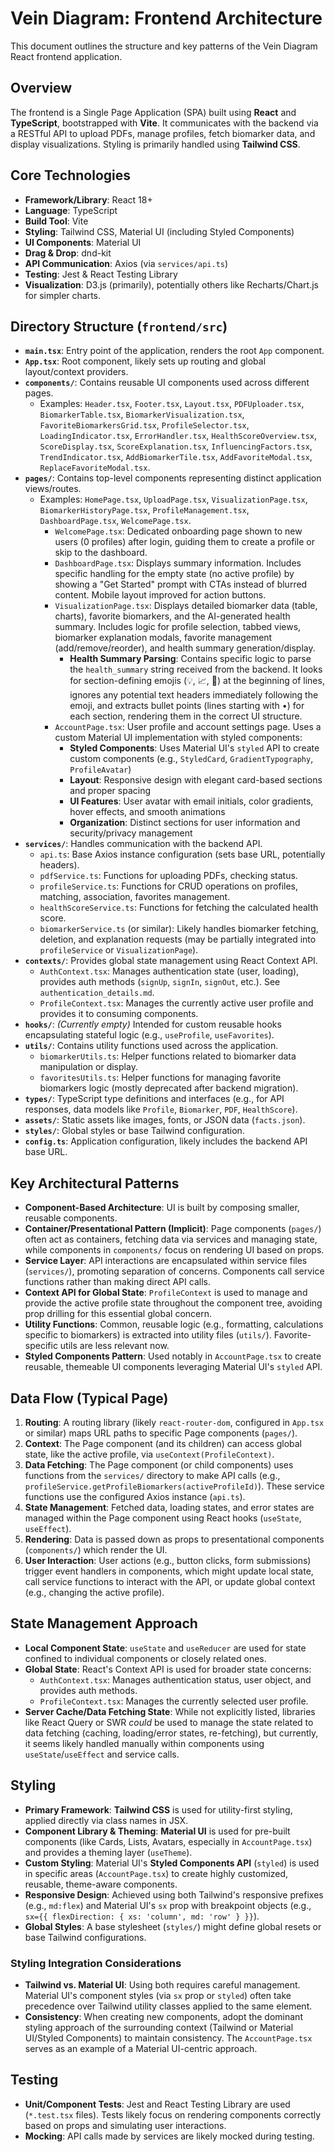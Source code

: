# Vein Diagram: Frontend Architecture

This document outlines the structure and key patterns of the Vein Diagram React frontend application.

## Overview

The frontend is a Single Page Application (SPA) built using **React** and **TypeScript**, bootstrapped with **Vite**. It communicates with the backend via a RESTful API to upload PDFs, manage profiles, fetch biomarker data, and display visualizations. Styling is primarily handled using **Tailwind CSS**.

## Core Technologies

-   **Framework/Library**: React 18+
-   **Language**: TypeScript
-   **Build Tool**: Vite
-   **Styling**: Tailwind CSS, Material UI (including Styled Components)
-   **UI Components**: Material UI
-   **Drag & Drop**: dnd-kit
-   **API Communication**: Axios (via `services/api.ts`)
-   **Testing**: Jest & React Testing Library
-   **Visualization**: D3.js (primarily), potentially others like Recharts/Chart.js for simpler charts.

## Directory Structure (`frontend/src`)

-   **`main.tsx`**: Entry point of the application, renders the root `App` component.
-   **`App.tsx`**: Root component, likely sets up routing and global layout/context providers.
-   **`components/`**: Contains reusable UI components used across different pages.
    -   Examples: `Header.tsx`, `Footer.tsx`, `Layout.tsx`, `PDFUploader.tsx`, `BiomarkerTable.tsx`, `BiomarkerVisualization.tsx`, `FavoriteBiomarkersGrid.tsx`, `ProfileSelector.tsx`, `LoadingIndicator.tsx`, `ErrorHandler.tsx`, `HealthScoreOverview.tsx`, `ScoreDisplay.tsx`, `ScoreExplanation.tsx`, `InfluencingFactors.tsx`, `TrendIndicator.tsx`, `AddBiomarkerTile.tsx`, `AddFavoriteModal.tsx`, `ReplaceFavoriteModal.tsx`.
-   **`pages/`**: Contains top-level components representing distinct application views/routes.
    -   Examples: `HomePage.tsx`, `UploadPage.tsx`, `VisualizationPage.tsx`, `BiomarkerHistoryPage.tsx`, `ProfileManagement.tsx`, `DashboardPage.tsx`, `WelcomePage.tsx`.
        - `WelcomePage.tsx`: Dedicated onboarding page shown to new users (0 profiles) after login, guiding them to create a profile or skip to the dashboard.
        - `DashboardPage.tsx`: Displays summary information. Includes specific handling for the empty state (no active profile) by showing a "Get Started" prompt with CTAs instead of blurred content. Mobile layout improved for action buttons.
        - `VisualizationPage.tsx`: Displays detailed biomarker data (table, charts), favorite biomarkers, and the AI-generated health summary. Includes logic for profile selection, tabbed views, biomarker explanation modals, favorite management (add/remove/reorder), and health summary generation/display.
            - **Health Summary Parsing**: Contains specific logic to parse the `health_summary` string received from the backend. It looks for section-defining emojis (💡, 📈, 👀) at the beginning of lines, ignores any potential text headers immediately following the emoji, and extracts bullet points (lines starting with •) for each section, rendering them in the correct UI structure.
        - `AccountPage.tsx`: User profile and account settings page. Uses a custom Material UI implementation with styled components:
            - **Styled Components**: Uses Material UI's `styled` API to create custom components (e.g., `StyledCard`, `GradientTypography`, `ProfileAvatar`)
            - **Layout**: Responsive design with elegant card-based sections and proper spacing
            - **UI Features**: User avatar with email initials, color gradients, hover effects, and smooth animations
            - **Organization**: Distinct sections for user information and security/privacy management
-   **`services/`**: Handles communication with the backend API.
    -   `api.ts`: Base Axios instance configuration (sets base URL, potentially headers).
    *   `pdfService.ts`: Functions for uploading PDFs, checking status.
    *   `profileService.ts`: Functions for CRUD operations on profiles, matching, association, favorites management.
    *   `healthScoreService.ts`: Functions for fetching the calculated health score.
    *   `biomarkerService.ts` (or similar): Likely handles biomarker fetching, deletion, and explanation requests (may be partially integrated into `profileService` or `VisualizationPage`).
-   **`contexts/`**: Provides global state management using React Context API.
    -   `AuthContext.tsx`: Manages authentication state (user, loading), provides auth methods (`signUp`, `signIn`, `signOut`, etc.). See `authentication_details.md`.
    -   `ProfileContext.tsx`: Manages the currently active user profile and provides it to consuming components.
-   **`hooks/`**: *(Currently empty)* Intended for custom reusable hooks encapsulating stateful logic (e.g., `useProfile`, `useFavorites`).
-   **`utils/`**: Contains utility functions used across the application.
    -   `biomarkerUtils.ts`: Helper functions related to biomarker data manipulation or display.
    *   `favoritesUtils.ts`: Helper functions for managing favorite biomarkers logic (mostly deprecated after backend migration).
-   **`types/`**: TypeScript type definitions and interfaces (e.g., for API responses, data models like `Profile`, `Biomarker`, `PDF`, `HealthScore`).
-   **`assets/`**: Static assets like images, fonts, or JSON data (`facts.json`).
-   **`styles/`**: Global styles or base Tailwind configuration.
-   **`config.ts`**: Application configuration, likely includes the backend API base URL.

## Key Architectural Patterns

-   **Component-Based Architecture**: UI is built by composing smaller, reusable components.
-   **Container/Presentational Pattern (Implicit)**: Page components (`pages/`) often act as containers, fetching data via services and managing state, while components in `components/` focus on rendering UI based on props.
-   **Service Layer**: API interactions are encapsulated within service files (`services/`), promoting separation of concerns. Components call service functions rather than making direct API calls.
-   **Context API for Global State**: `ProfileContext` is used to manage and provide the active profile state throughout the component tree, avoiding prop drilling for this essential global concern.
-   **Utility Functions**: Common, reusable logic (e.g., formatting, calculations specific to biomarkers) is extracted into utility files (`utils/`). Favorite-specific utils are less relevant now.
-   **Styled Components Pattern**: Used notably in `AccountPage.tsx` to create reusable, themeable UI components leveraging Material UI's `styled` API.

## Data Flow (Typical Page)

1.  **Routing**: A routing library (likely `react-router-dom`, configured in `App.tsx` or similar) maps URL paths to specific Page components (`pages/`).
2.  **Context**: The Page component (and its children) can access global state, like the active profile, via `useContext(ProfileContext)`.
3.  **Data Fetching**: The Page component (or child components) uses functions from the `services/` directory to make API calls (e.g., `profileService.getProfileBiomarkers(activeProfileId)`). These service functions use the configured Axios instance (`api.ts`).
4.  **State Management**: Fetched data, loading states, and error states are managed within the Page component using React hooks (`useState`, `useEffect`).
5.  **Rendering**: Data is passed down as props to presentational components (`components/`) which render the UI.
6.  **User Interaction**: User actions (e.g., button clicks, form submissions) trigger event handlers in components, which might update local state, call service functions to interact with the API, or update global context (e.g., changing the active profile).

## State Management Approach

-   **Local Component State**: `useState` and `useReducer` are used for state confined to individual components or closely related ones.
-   **Global State**: React's Context API is used for broader state concerns:
    -   `AuthContext.tsx`: Manages authentication status, user object, and provides auth methods.
    -   `ProfileContext.tsx`: Manages the currently selected user profile.
-   **Server Cache/Data Fetching State**: While not explicitly listed, libraries like React Query or SWR *could* be used to manage the state related to data fetching (caching, loading/error states, re-fetching), but currently, it seems likely handled manually within components using `useState`/`useEffect` and service calls.

## Styling

-   **Primary Framework**: **Tailwind CSS** is used for utility-first styling, applied directly via class names in JSX.
-   **Component Library & Theming**: **Material UI** is used for pre-built components (like Cards, Lists, Avatars, especially in `AccountPage.tsx`) and provides a theming layer (`useTheme`).
-   **Custom Styling**: Material UI's **Styled Components API** (`styled`) is used in specific areas (`AccountPage.tsx`) to create highly customized, reusable, theme-aware components.
-   **Responsive Design**: Achieved using both Tailwind's responsive prefixes (e.g., `md:flex`) and Material UI's `sx` prop with breakpoint objects (e.g., `sx={{ flexDirection: { xs: 'column', md: 'row' } }}`).
-   **Global Styles**: A base stylesheet (`styles/`) might define global resets or base Tailwind configurations.

### Styling Integration Considerations

-   **Tailwind vs. Material UI**: Using both requires careful management. Material UI's component styles (via `sx` prop or `styled`) often take precedence over Tailwind utility classes applied to the same element.
-   **Consistency**: When creating new components, adopt the dominant styling approach of the surrounding context (Tailwind or Material UI/Styled Components) to maintain consistency. The `AccountPage.tsx` serves as an example of a Material UI-centric approach.

## Testing

-   **Unit/Component Tests**: Jest and React Testing Library are used (`*.test.tsx` files). Tests likely focus on rendering components correctly based on props and simulating user interactions.
-   **Mocking**: API calls made by services are likely mocked during testing.
